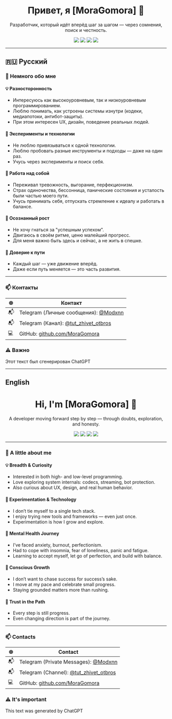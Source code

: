 <h1 align="center">Привет, я [MoraGomora] 👋</h1>

<p align="center">
  Разработчик, который идёт вперёд шаг за шагом — через сомнения, поиск и честность.
</p>

<p align="center">
  <img src="https://img.shields.io/badge/🧠_Mental-Wellbeing-blueviolet" />
  <img src="https://img.shields.io/badge/💻_Python-3776AB?logo=python&logoColor=white" />
  <img src="https://img.shields.io/badge/⚙️_CLI_lover-grey" />
  <img src="https://img.shields.io/badge/🌱_Learning_by_Doing-brightgreen" />
</p>

---

## 🇷🇺 Русский

### 🧭 Немного обо мне

#### 💡 Разносторонность
- Интересуюсь как высокоуровневым, так и низкоуровневым программированием.
- Люблю понимать, как устроены системы изнутри (кодеки, медиапотоки, антибот-защиты).
- При этом интересен UX, дизайн, поведение реальных людей.

#### 🧪 Эксперименты и технологии
- Не люблю привязываться к одной технологии.
- Люблю пробовать разные инструменты и подходы — даже на один раз.
- Учусь через эксперименты и поиск себя.

#### 🧠 Работа над собой
- Переживал тревожность, выгорание, перфекционизм.
- Страх одиночества, бессонница, панические состояния и усталость были частью моего пути.
- Учусь принимать себя, отпускать стремление к идеалу и работать в балансе.

#### 🎯 Осознанный рост
- Не хочу гнаться за "успешным успехом".
- Двигаюсь в своём ритме, ценю малейший прогресс.
- Для меня важно быть здесь и сейчас, а не жить в спешке.

#### 🌱 Доверие к пути
- Каждый шаг — уже движение вперёд.
- Даже если путь меняется — это часть развития.

---

### 📫 Контакты

| 🌐 | Контакт |
|----|---------|
| 📬 | Telegram (Личные сообщения): [@Modxnn](https://t.me/modxnn) |
| 📬 | Telegram (Канал): [@tut_zhivet_otbros](https://t.me/tut_zhivet_otbros) |
| 💻 | GitHub: [github.com/MoraGomora](https://github.com/MoraGomora) |

### ⚠️ Важно
Этот текст был сгенерирован ChatGPT

---

## English

<h1 align="center">Hi, I'm [MoraGomora] 👋</h1>

<p align="center">
  A developer moving forward step by step — through doubts, exploration, and honesty.
</p>

<p align="center">
  <img src="https://img.shields.io/badge/🧠_Mental-Wellbeing-blueviolet" />
  <img src="https://img.shields.io/badge/💻_Python-3776AB?logo=python&logoColor=white" />
  <img src="https://img.shields.io/badge/⚙️_CLI_lover-grey" />
  <img src="https://img.shields.io/badge/🌱_Learning_by_Doing-brightgreen" />
</p>

---

### 🧭 A little about me

#### 💡 Breadth & Curiosity
- Interested in both high- and low-level programming.
- Love exploring system internals: codecs, streaming, bot protection.
- Also curious about UX, design, and real human behavior.

#### 🧪 Experimentation & Technology
- I don’t tie myself to a single tech stack.
- I enjoy trying new tools and frameworks — even just once.
- Experimentation is how I grow and explore.

#### 🧠 Mental Health Journey
- I’ve faced anxiety, burnout, perfectionism.
- Had to cope with insomnia, fear of loneliness, panic and fatigue.
- Learning to accept myself, let go of perfection, and build with balance.

#### 🎯 Conscious Growth
- I don’t want to chase success for success’s sake.
- I move at my pace and celebrate small progress.
- Staying grounded matters more than rushing.

#### 🌱 Trust in the Path
- Every step is still progress.
- Even changing direction is part of the journey.

---

### 📫 Contacts

| 🌐 | Contact |
|----|---------|
| 📬 | Telegram (Private Messages): [@Modxnn](https://t.me/modxnn) |
| 📬 | Telegram (Channel): [@tut_zhivet_otbros](https://t.me/tut_zhivet_otbros) |
| 💻 | GitHub: [github.com/MoraGomora](https://github.com/MoraGomora) |

### ⚠️ It's important
This text was generated by ChatGPT
